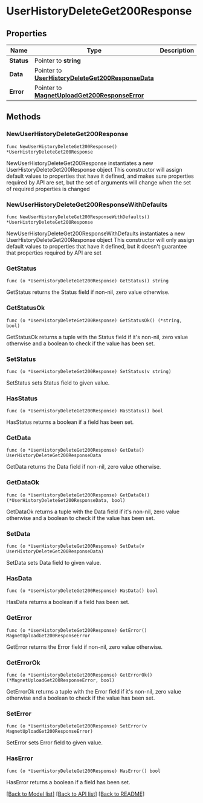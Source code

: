 # UserHistoryDeleteGet200Response

## Properties

Name | Type | Description | Notes
------------ | ------------- | ------------- | -------------
**Status** | Pointer to **string** |  | [optional] 
**Data** | Pointer to [**UserHistoryDeleteGet200ResponseData**](UserHistoryDeleteGet200ResponseData.md) |  | [optional] 
**Error** | Pointer to [**MagnetUploadGet200ResponseError**](MagnetUploadGet200ResponseError.md) |  | [optional] 

## Methods

### NewUserHistoryDeleteGet200Response

`func NewUserHistoryDeleteGet200Response() *UserHistoryDeleteGet200Response`

NewUserHistoryDeleteGet200Response instantiates a new UserHistoryDeleteGet200Response object
This constructor will assign default values to properties that have it defined,
and makes sure properties required by API are set, but the set of arguments
will change when the set of required properties is changed

### NewUserHistoryDeleteGet200ResponseWithDefaults

`func NewUserHistoryDeleteGet200ResponseWithDefaults() *UserHistoryDeleteGet200Response`

NewUserHistoryDeleteGet200ResponseWithDefaults instantiates a new UserHistoryDeleteGet200Response object
This constructor will only assign default values to properties that have it defined,
but it doesn't guarantee that properties required by API are set

### GetStatus

`func (o *UserHistoryDeleteGet200Response) GetStatus() string`

GetStatus returns the Status field if non-nil, zero value otherwise.

### GetStatusOk

`func (o *UserHistoryDeleteGet200Response) GetStatusOk() (*string, bool)`

GetStatusOk returns a tuple with the Status field if it's non-nil, zero value otherwise
and a boolean to check if the value has been set.

### SetStatus

`func (o *UserHistoryDeleteGet200Response) SetStatus(v string)`

SetStatus sets Status field to given value.

### HasStatus

`func (o *UserHistoryDeleteGet200Response) HasStatus() bool`

HasStatus returns a boolean if a field has been set.

### GetData

`func (o *UserHistoryDeleteGet200Response) GetData() UserHistoryDeleteGet200ResponseData`

GetData returns the Data field if non-nil, zero value otherwise.

### GetDataOk

`func (o *UserHistoryDeleteGet200Response) GetDataOk() (*UserHistoryDeleteGet200ResponseData, bool)`

GetDataOk returns a tuple with the Data field if it's non-nil, zero value otherwise
and a boolean to check if the value has been set.

### SetData

`func (o *UserHistoryDeleteGet200Response) SetData(v UserHistoryDeleteGet200ResponseData)`

SetData sets Data field to given value.

### HasData

`func (o *UserHistoryDeleteGet200Response) HasData() bool`

HasData returns a boolean if a field has been set.

### GetError

`func (o *UserHistoryDeleteGet200Response) GetError() MagnetUploadGet200ResponseError`

GetError returns the Error field if non-nil, zero value otherwise.

### GetErrorOk

`func (o *UserHistoryDeleteGet200Response) GetErrorOk() (*MagnetUploadGet200ResponseError, bool)`

GetErrorOk returns a tuple with the Error field if it's non-nil, zero value otherwise
and a boolean to check if the value has been set.

### SetError

`func (o *UserHistoryDeleteGet200Response) SetError(v MagnetUploadGet200ResponseError)`

SetError sets Error field to given value.

### HasError

`func (o *UserHistoryDeleteGet200Response) HasError() bool`

HasError returns a boolean if a field has been set.


[[Back to Model list]](../README.md#documentation-for-models) [[Back to API list]](../README.md#documentation-for-api-endpoints) [[Back to README]](../README.md)


